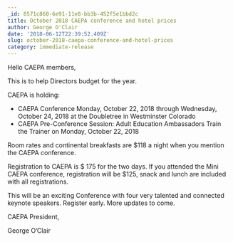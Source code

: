 ```yaml
---
_id: 8571c860-6e91-11e8-bb3b-452f5e1bbd2c
title: October 2018 CAEPA conference and hotel prices
author: George O'Clair
date: '2018-06-12T22:39:52.409Z'
slug: october-2018-caepa-conference-and-hotel-prices
category: immediate-release
---
```

Hello CAEPA members,

This is to help Directors budget for the year.

CAEPA is holding:

  * CAEPA Conference Monday, October 22, 2018 through Wednesday, October 24, 2018 at the Doubletree in Westminster Colorado
  * CAEPA Pre-Conference Session: Adult Education Ambassadors Train the Trainer on Monday, October 22, 2018

Room rates and continental breakfasts are $118 a night when you mention the CAEPA conference.

Registration to CAEPA is $ 175 for the two days. If you attended the Mini CAEPA conference, registration will be $125, snack and lunch are included with all registrations.

This will be an exciting Conference with four very talented and connected keynote speakers. Register early. More updates to come.

CAEPA President,

George O’Clair
